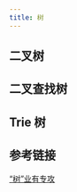 ```yaml
---
title: 树
---
```


## 二叉树




## 二叉查找树



## Trie 树





## 参考链接

[“树”业有专攻](https://juejin.cn/post/6844904199050756110#heading-13)